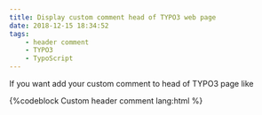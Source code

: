 ```yaml
---
title: Display custom comment head of TYPO3 web page
date: 2018-12-15 18:34:52
tags:
    - header comment
    - TYPO3
    - TypoScript
---
```


If you want add your custom comment to head of TYPO3 page like

{%codeblock Custom header comment lang:html %}
<html dir="ltr" lang="de"><head>

<meta charset="utf-8">
<!-- 
	Your custom comment here
	Comment 1 
	Comment 2

	This website is powered by TYPO3 - inspiring people to share!
	TYPO3 is a free open source Content Management Framework initially created by Kasper Skaarhoj and licensed under GNU/GPL.
	TYPO3 is copyright 1998-2019 of Kasper Skaarhoj. Extensions are copyright of their respective owners.
	Information and contribution at https://typo3.org/
-->
<meta name="generator" content="TYPO3 CMS">
...
</head>
<body>
...
</body>
</html>
{%endcodeblock}

you can define it in TypoScript config

{%codeblock Custom header comment lang:typoscript %}
config {
    headerComment (
Your custom comment here
Comment 1 
Comment 2     
    )
}
{%endcodeblock}

